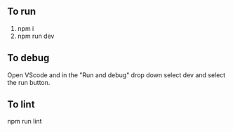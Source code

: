 ## To run

1. npm i
2. npm run dev

## To debug

Open VScode and in the "Run and debug" drop down select dev and select the run button.

## To lint

npm run lint
